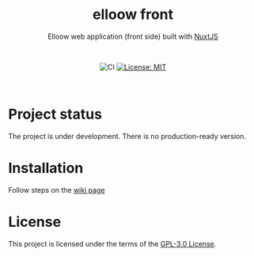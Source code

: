 <div align="center">

# elloow front

Elloow web application (front side) built with [NuxtJS](https://nuxtjs.org/)

<br>

![CI](https://github.com/elloow/elloow-front/workflows/CI/badge.svg?event=push) [![License: MIT](https://img.shields.io/badge/License-MIT-yellow.svg)](https://opensource.org/licenses/MIT)

</div>

<br>

# Project status
The project is under development. There is no production-ready version.

# Installation
Follow steps on the [wiki page](https://github.com/elloow/elloow-front/wiki/Installation)

# License
This project is licensed under the terms of the [GPL-3.0 License](https://github.com/elloow/elloow-front/blob/master/LICENSE).
